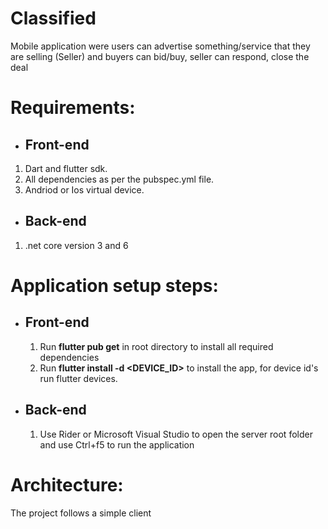 # Classified
Mobile application were users can advertise something/service that they are selling (Seller) and buyers can bid/buy, seller can respond, close the deal

# Requirements:

-  ## Front-end
 1. Dart and flutter sdk.
 2. All dependencies as per the pubspec.yml file.
 3. Andriod or Ios virtual device.
-  ## Back-end
 1. .net core version 3 and 6

# Application setup steps:
- ## Front-end 
  1. Run **flutter pub get** in root directory to install all required dependencies
  2. Run **flutter install -d <DEVICE_ID>** to install the app, for device id's run flutter devices.
- ## Back-end
  1. Use Rider or Microsoft Visual Studio to open the server root folder and use Ctrl+f5 to run the application
  

# Architecture:
The project follows a simple client
